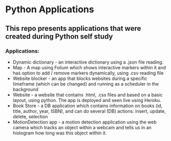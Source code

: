 # Python Applications

## This repo presents applications that were created during Python self study

### Applications:
* Dynamic dictionary - an interactive dictionary using a .json file reading.
* Map - A map using Folium which shows interactive markers within it and has option to add / remove markers dynamically, using .csv reading file
* Website blocker - an app that blocks websites during a specific timeframe (which can be changed) and running as a scheduler in the background
* Website - a website that contains .html, .css files and based on a basic layout, using python. The app is deployed and seen live using Heroku.
* Book Store - a DB application which contains information on books (id, title, author, year, ISBN), and can do several (DB) actions: insert, update, delete, selection
* MotionDetection app - a motion detection application using the web camera which tracks an object within a webcam and tells us in an histogram how long was this object within it. 
